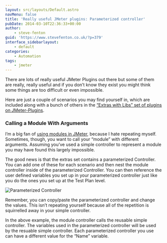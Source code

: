 ```yaml
---
layout: src/layouts/Default.astro
navMenu: false
title: 'Really useful JMeter plugins: Parameterized controller'
pubDate: 2014-03-10T22:36:33+00:00
author:
    - steve-fenton
guid: 'https://www.stevefenton.co.uk/?p=379'
interface_sidebarlayout:
    - default
categories:
    - Automation
tags:
    - jmeter
---
```


There are lots of really useful JMeter Plugins out there but some of them are really, really useful and if you don’t know they exist you might think some things are too difficult or even impossible.

Here are just a couple of scenarios you may find yourself in, which are included along with a bunch of others in the [“Extras with Libs” set of plugins on JMeter-Plugins](http://jmeter-plugins.org/downloads/all/).

### Calling a Module With Arguments

I’m a big fan of [using modules in JMeter](http://www.stevefenton.co.uk/Content/Blog/Date/201206/Blog/Modularising-JMeter-Tests/), because I hate repeating myself. Sometimes, though, you want to call your “module” with different arguments. Assuming you’ve used a simple controller to represent a module you may have found this largely impossible.

The good news is that the extras set contains a parameterized Controller. You can add one of these for each scenario and then nest the module controller inside of the parameterized Controller. You can then reference the user defined variables you set up in your parameterized controller just like you do the ones you set up at the Test Plan level.

![Parameterized Controller](/img/2015/07/jmeter-param-controller.png)

Remember, you can copy/paste the parameterized controller and change the values. This isn’t repeating yourself because all of the repetition is squirrelled away in your simple controller.

In the above example, the module controller calls the reusable simple controller. The variables used in the parameterized controller will be used by the resuable simple controller. Each parameterized controller you use can have a different value for the “Name” variable.